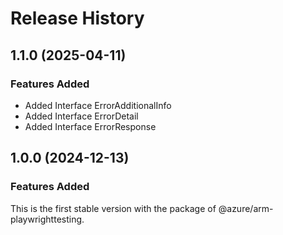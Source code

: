 # Release History
    
## 1.1.0 (2025-04-11)
    
### Features Added

  - Added Interface ErrorAdditionalInfo
  - Added Interface ErrorDetail
  - Added Interface ErrorResponse
    
    
## 1.0.0 (2024-12-13)

### Features Added

This is the first stable version with the package of @azure/arm-playwrighttesting.
